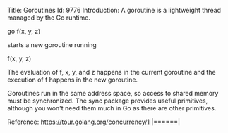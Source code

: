 Title: Goroutines
Id: 9776
Introduction:
 A goroutine is a lightweight thread managed by the Go runtime.

go f(x, y, z)

starts a new goroutine running

f(x, y, z)

The evaluation of f, x, y, and z happens in the current goroutine and the execution of f happens in the new goroutine.

Goroutines run in the same address space, so access to shared memory must be synchronized. The sync package provides useful primitives, although you won't need them much in Go as there are other primitives.

Reference: https://tour.golang.org/concurrency/1
|======|
